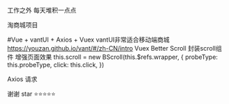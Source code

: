 工作之外 每天堆积一点点 


淘商城项目

#Vue + vantUI + Axios + Vuex 
vantUI非常适合移动端商城  https://youzan.github.io/vant/#/zh-CN/intro
Vuex
Better Scroll
封装scroll组件 增强页面效果
this.scroll = new BScroll(this.$refs.wrapper, {
          probeType: this.probeType,
          click: this.click,
        })
        
Axios 请求

谢谢 star ⭐⭐⭐⭐⭐
